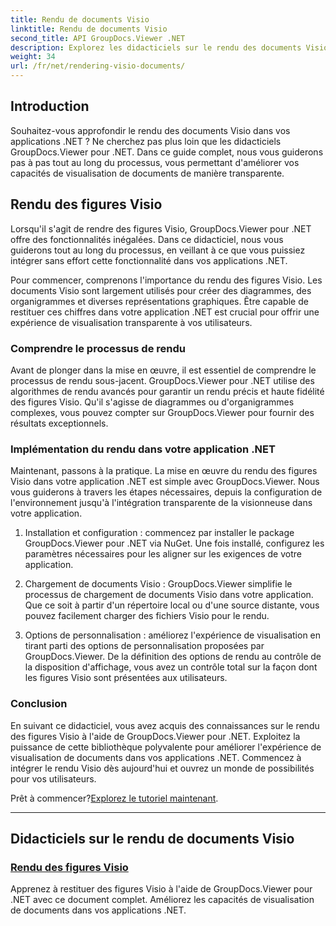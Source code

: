 ```yaml
---
title: Rendu de documents Visio
linktitle: Rendu de documents Visio
second_title: API GroupDocs.Viewer .NET
description: Explorez les didacticiels sur le rendu des documents Visio avec GroupDocs.Viewer pour .NET. Apprenez à améliorer sans effort les capacités de visualisation de documents dans vos applications .NET.
weight: 34
url: /fr/net/rendering-visio-documents/
---
```

## Introduction

Souhaitez-vous approfondir le rendu des documents Visio dans vos applications .NET ? Ne cherchez pas plus loin que les didacticiels GroupDocs.Viewer pour .NET. Dans ce guide complet, nous vous guiderons pas à pas tout au long du processus, vous permettant d'améliorer vos capacités de visualisation de documents de manière transparente.

## Rendu des figures Visio

Lorsqu'il s'agit de rendre des figures Visio, GroupDocs.Viewer pour .NET offre des fonctionnalités inégalées. Dans ce didacticiel, nous vous guiderons tout au long du processus, en veillant à ce que vous puissiez intégrer sans effort cette fonctionnalité dans vos applications .NET.

Pour commencer, comprenons l'importance du rendu des figures Visio. Les documents Visio sont largement utilisés pour créer des diagrammes, des organigrammes et diverses représentations graphiques. Être capable de restituer ces chiffres dans votre application .NET est crucial pour offrir une expérience de visualisation transparente à vos utilisateurs.

### Comprendre le processus de rendu

Avant de plonger dans la mise en œuvre, il est essentiel de comprendre le processus de rendu sous-jacent. GroupDocs.Viewer pour .NET utilise des algorithmes de rendu avancés pour garantir un rendu précis et haute fidélité des figures Visio. Qu'il s'agisse de diagrammes ou d'organigrammes complexes, vous pouvez compter sur GroupDocs.Viewer pour fournir des résultats exceptionnels.

### Implémentation du rendu dans votre application .NET

Maintenant, passons à la pratique. La mise en œuvre du rendu des figures Visio dans votre application .NET est simple avec GroupDocs.Viewer. Nous vous guiderons à travers les étapes nécessaires, depuis la configuration de l'environnement jusqu'à l'intégration transparente de la visionneuse dans votre application.

1. Installation et configuration : commencez par installer le package GroupDocs.Viewer pour .NET via NuGet. Une fois installé, configurez les paramètres nécessaires pour les aligner sur les exigences de votre application.

2. Chargement de documents Visio : GroupDocs.Viewer simplifie le processus de chargement de documents Visio dans votre application. Que ce soit à partir d'un répertoire local ou d'une source distante, vous pouvez facilement charger des fichiers Visio pour le rendu.

3. Options de personnalisation : améliorez l'expérience de visualisation en tirant parti des options de personnalisation proposées par GroupDocs.Viewer. De la définition des options de rendu au contrôle de la disposition d'affichage, vous avez un contrôle total sur la façon dont les figures Visio sont présentées aux utilisateurs.

### Conclusion

En suivant ce didacticiel, vous avez acquis des connaissances sur le rendu des figures Visio à l'aide de GroupDocs.Viewer pour .NET. Exploitez la puissance de cette bibliothèque polyvalente pour améliorer l'expérience de visualisation de documents dans vos applications .NET. Commencez à intégrer le rendu Visio dès aujourd'hui et ouvrez un monde de possibilités pour vos utilisateurs.

 Prêt à commencer?[Explorez le tutoriel maintenant](./render-visio-figures/).

---

## Didacticiels sur le rendu de documents Visio
### [Rendu des figures Visio](./render-visio-figures/)
Apprenez à restituer des figures Visio à l'aide de GroupDocs.Viewer pour .NET avec ce document complet. Améliorez les capacités de visualisation de documents dans vos applications .NET.